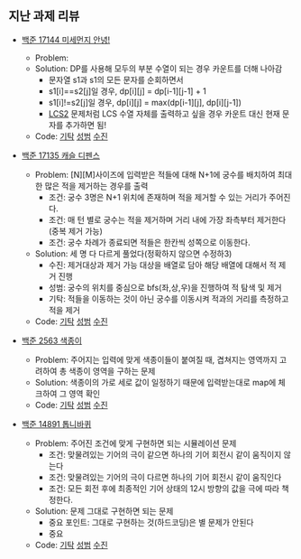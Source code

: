 ## 지난 과제 리뷰

- [백준 17144 미세먼지 안녕!](https://www.acmicpc.net/problem/17144)
  - Problem: 
  - Solution: DP를 사용해 모두의 부분 수열이 되는 경우 카운트를 더해 나아감   
    - 문자열 s1과 s1의 모든 문자를 순회하면서
    - s1[i]==s2[j]일 경우, dp[i][j] = dp[i-1][j-1] + 1
    - s1[i]!=s2[j]일 경우, dp[i][j] = max(dp[i-1][j], dp[i][j-1])      
    - [LCS2](https://www.acmicpc.net/problem/9252) 문제처럼 LCS 수열 자체를 출력하고 싶을 경우 
      카운트 대신 현재 문자를 추가하면 됨!   
  - Code: [기탁]() [성범]() [수진]()

- [백준 17135 캐슬 디펜스](https://www.acmicpc.net/problem/17135)
  - Problem: [N][M]사이즈에 입력받은 적들에 대해 N+1에 궁수를 배치하여 최대한 많은 적을 제거하는 경우를 출력
    - 조건: 궁수 3명은 N+1 위치에 존재하며 적을 제거할 수 있는 거리가 주어진다.
    - 조건: 매 턴 별로 궁수는 적을 제거하며 거리 내에 가장 좌측부터 제거한다(중복 제거 가능)
    - 조건: 궁수 차례가 종료되면 적들은 한칸씩 성쪽으로 이동한다.
  - Solution: 세 명 다 다르게 풀었다(정확하지 않으면 수정하3)
    - 수진: 제거대상과 제거 가능 대상을 배열로 담아 해당 배열에 대해서 적 제거 진행
    - 성범: 궁수의 위치를 중심으로 bfs(좌,상,우)을 진행하여 적 탐색 및 제거
    - 기탁: 적들을 이동하는 것이 아닌 궁수를 이동시켜 적과의 거리를 측정하고 적을 제거
  - Code: [기탁]() [성범](https://github.com/KvngSungBum/CodingTest/blob/master/src/BaekJoon3/ChickenDelivery_15686_Answer.java) [수진]()

- [백준 2563 색종이](https://www.acmicpc.net/problem/2563)
  - Problem: 주어지는 입력에 맞게 색종이들이 붙여질 때, 겹쳐지는 영역까지 고려하여 총 색종이 영역을 구하는 문제
  - Solution: 색종이의 가로 세로 값이 일정하기 때문에 입력받는대로 map에 체크하여 그 영역 확인
  - Code: [기탁]() [성범](https://github.com/KvngSungBum/CodingTest/blob/master/src/BaekJoon3/ColorPaper_2563.java) [수진]()

- [백준 14891 톱니바퀴](https://www.acmicpc.net/problem/14891)
  - Problem: 주어진 조건에 맞게 구현하면 되는 시뮬레이션 문제
    - 조건: 맞물려있는 기어의 극이 같으면 하나의 기어 회전시 같이 움직이지 않는다
    - 조건: 맞물려있는 기어의 극이 다르면 하나의 기어 회전시 같이 움직인다
    - 조건: 모든 회전 후에 최종적인 기어 상태의 12시 방향의 값을 극에 따라 책정한다.
  - Solution: 문제 그대로 구현하면 되는 문제
    - 중요 포인트: 그대로 구현하는 것(하드코딩)은 별 문제가 안된다
    - 중요 
  - Code: [기탁]() [성범](https://github.com/KvngSungBum/CodingTest/blob/master/src/BaekJoon3/Gear2_14891.java) [수진]()


